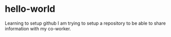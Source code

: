 # hello-world
Learning to setup github
I am trying to setup a repository to be able to share information with my co-worker.
